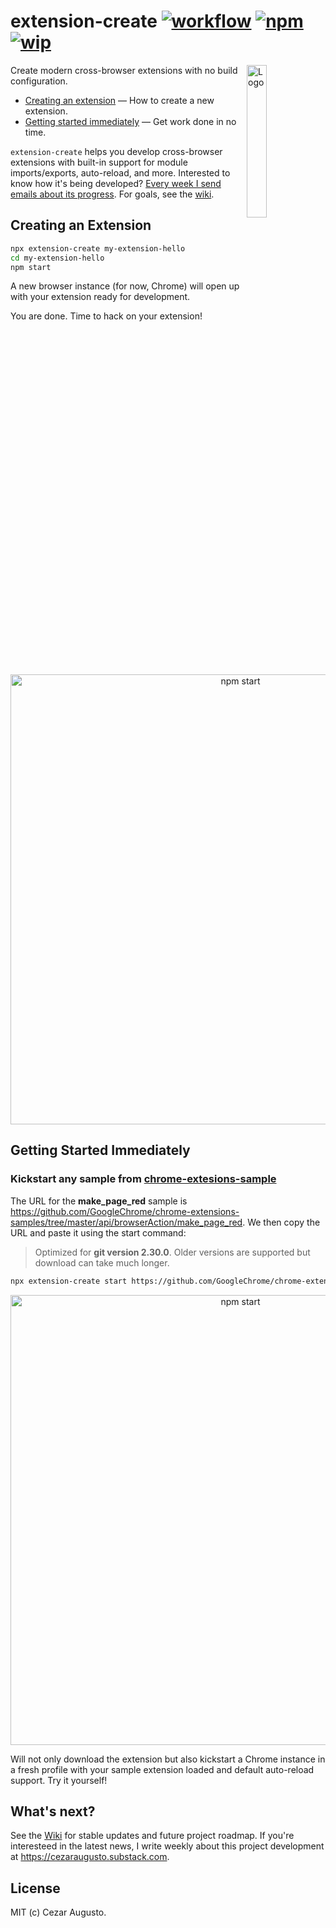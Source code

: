 [action-image]: https://github.com/cezaraugusto/extension-create/workflows/CI/badge.svg
[action-url]: https://github.com/cezaraugusto/extension-create/actions
[npm-image]: https://img.shields.io/npm/v/extension-create.svg
[npm-url]: https://npmjs.org/package/extension-create
[wip-image]: https://img.shields.io/badge/under-development-orange.svg
[wip-url]: https://github.com/cezaraugusto/extension-create

# extension-create [![workflow][action-image]][action-url] [![npm][npm-image]][npm-url] [![wip][wip-image]][wip-url]

<img alt="Logo" align="right" src="https://user-images.githubusercontent.com/4672033/102850460-4d22aa80-43f8-11eb-82db-9efce586f73e.png" width="25%" />

Create modern cross-browser extensions with no build configuration.

- [Creating an extension](#creating-an-extension) — How to create a new extension.
- [Getting started immediately](#getting-started-immediately) — Get work done in no time.

`extension-create` helps you develop cross-browser extensions with built-in support for module imports/exports, auto-reload, and more. Interested to know how it's being developed? [Every week I send emails about its progress](https://cezaraugusto.substack.com/). For goals, see the [wiki](https://github.com/cezaraugusto/extension-create/wiki/This-initiative).

## Creating an Extension

```sh
npx extension-create my-extension-hello
cd my-extension-hello
npm start
```

A new browser instance (for now, Chrome) will open up with your extension ready for development.

You are done. Time to hack on your extension!

<p align="center">
<img src="https://user-images.githubusercontent.com/4672033/106184765-ba0c2b80-6180-11eb-9d0f-d9d00d168290.gif" width="720" alt="npm start">
</p>

## Getting Started Immediately

### Kickstart any sample from [chrome-extesions-sample](https://github.com/GoogleChrome/chrome-extensions-samples/)

The URL for the **make_page_red** sample is https://github.com/GoogleChrome/chrome-extensions-samples/tree/master/api/browserAction/make_page_red. We then copy the URL and paste it using the start command:

> Optimized for **git version 2.30.0**. Older versions are supported but download can take much longer.

```sh
npx extension-create start https://github.com/GoogleChrome/chrome-extensions-samples/tree/master/api/browserAction/make_page_red
```

<p align="center">
<img src="https://user-images.githubusercontent.com/4672033/106188671-04dc7200-6186-11eb-940a-52aebab46f31.gif" width="720" alt="npm start">
</p>

Will not only download the extension but also kickstart a Chrome instance in a fresh profile with your sample extension loaded and default auto-reload support. Try it yourself!

## What's next?

See the [Wiki](https://github.com/cezaraugusto/extension-create/wiki) for stable updates and future project roadmap. If you're interesteed in the latest news, I write weekly about this project development at https://cezaraugusto.substack.com.

## License

MIT (c) Cezar Augusto.
